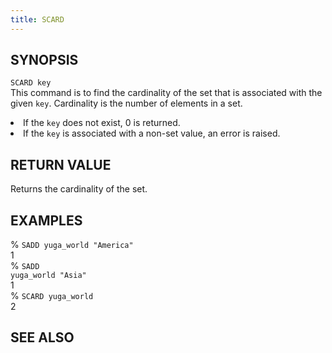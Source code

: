```yaml
---
title: SCARD
---
```


## SYNOPSIS
<code>SCARD key</code><br>
This command is to find the cardinality of the set that is associated with the given <code>key</code>. Cardinality is the number of elements in a set.
<li>If the <code>key</code> does not exist, 0 is returned.</li>
<li>If the <code>key</code> is associated with a non-set value, an error is raised.</li>

## RETURN VALUE
Returns the cardinality of the set.

## EXAMPLES
% <code>SADD yuga_world "America"</code><br>
1<br>
% <code>SADD yuga_world "Asia"</code><br>
1<br>
% <code>SCARD yuga_world</code><br>
2<br>

## SEE ALSO
